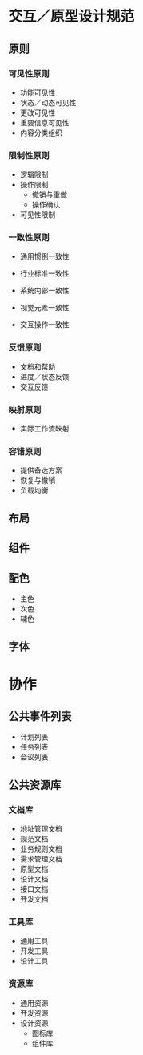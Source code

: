 # 交互／原型设计规范

## 原则

### 可见性原则

+ 功能可见性
+ 状态／动态可见性
+ 更改可见性
+ 重要信息可见性
+ 内容分类组织

### 限制性原则

+ 逻辑限制
+ 操作限制
	- 撤销与重做
	- 操作确认
+ 可见性限制

### 一致性原则

+ 通用惯例一致性
+ 行业标准一致性
+ 系统内部一致性

+ 视觉元素一致性
+ 交互操作一致性

### 反馈原则

+ 文档和帮助
+ 进度／状态反馈
+ 交互反馈

### 映射原则

+ 实际工作流映射

### 容错原则

+ 提供备选方案
+ 恢复与撤销
+ 负载均衡


## 布局

## 组件

## 配色 

- 主色
- 次色
- 辅色 

## 字体

# 协作

## 公共事件列表

+ 计划列表
+ 任务列表
+ 会议列表

## 公共资源库

### 文档库

+ 地址管理文档
+ 规范文档
+ 业务规则文档
+ 需求管理文档
+ 原型文档
+ 设计文档
+ 接口文档
+ 开发文档

### 工具库

+ 通用工具
+ 开发工具
+ 设计工具

### 资源库

+ 通用资源
+ 开发资源
+ 设计资源
	- 图标库
	- 组件库